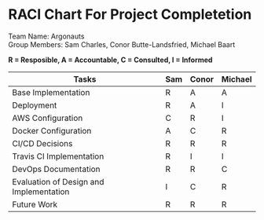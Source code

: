 # RACI Chart For Project Completetion
Team Name: Argonauts   
Group Members: Sam Charles, Conor Butte-Landsfried, Michael Baart

**R = Resposible, A = Accountable, C = Consulted, I = Informed**

 Tasks                                 | Sam | Conor | Michael 
 ------------------------------------- | --- | ----- | ------- 
Base Implementation | R | A | A
Deployment | R | A | I
AWS Configuration | C | R | I
Docker Configuration | A | C | R
CI/CD Decisions | R | R | R
Travis CI Implementation | R | I | I
DevOps Documentation | R | R | C
Evaluation of Design and Implementation | I | C | R
Future Work | R | R | R


